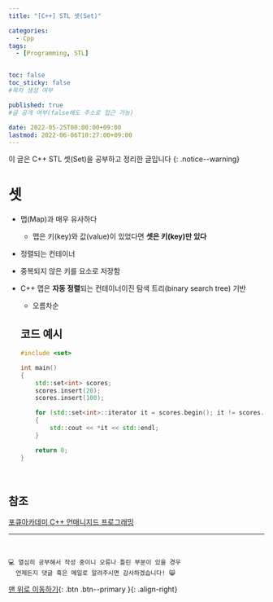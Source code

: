 ```yaml
---
title: "[C++] STL 셋(Set)" 

categories:
  - Cpp
tags:
  - [Programming, STL]


toc: false
toc_sticky: false
#목차 생성 여부

published: true
#글 공개 여부(false해도 주소로 접근 가능)

date: 2022-05-25T00:00:00+09:00
lastmod: 2022-06-06T10:27:00+09:00
---
```


<!-- description : 25자에서 160자 사이 -->
이 글은 C++ STL 셋(Set)을 공부하고 정리한 글입니다
{: .notice--warning}

# 셋
- 맵(Map)과 매우 유사하다
  - 맵은 키(key)와 값(value)이 있었다면 **셋은 키(key)만 있다**
- 정렬되는 컨테이너
- 중복되지 않은 키를 요소로 저장함
- C++ 맵은 **자동 정렬**되는 컨테이너이진 탐색 트리(binary search tree) 기반
  - 오름차순

  ## 코드 예시

  ```cpp
  #include <set>

  int main()
  {
      std::set<int> scores;
      scores.insert(20);
      scores.insert(100);

      for (std::set<int>::iterator it = scores.begin(); it != scores.end(); ++it)
      {
          std::cout << *it << std::endl;
      }

      return 0;
  }
  ```

<br>

## 참조
[포큐아카데미 C++ 언매니지드 프로그래밍](https://pocu-ko.teachable.com/p/comp3200)

***
<br>

    💻 열심히 공부해서 작성 중이니 오류나 틀린 부분이 있을 경우 
      언제든지 댓글 혹은 메일로 알려주시면 감사하겠습니다! 😸

[맨 위로 이동하기](#){: .btn .btn--primary }{: .align-right}